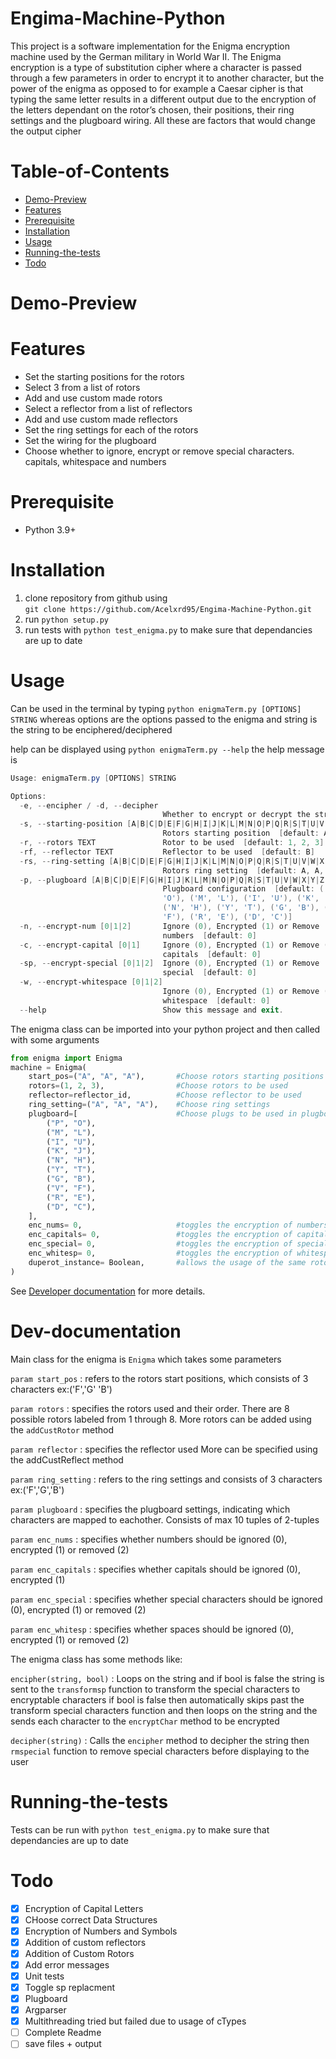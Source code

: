 <!-- @format -->

# Engima-Machine-Python

This project is a software implementation for the Enigma encryption machine used by the German military in World War II. The Enigma encryption is a type of substitution cipher where a character is passed through a few parameters in order to encrypt it to another character, but the power of the enigma as opposed to for example a Caesar cipher is that typing the same letter results in a different output due to the encryption of the letters dependant on the rotor’s chosen, their positions, their ring settings and the plugboard wiring. All these are factors that would change the output cipher

# Table-of-Contents

-   [Demo-Preview](#Demo-Preview)
-   [Features](#Features)
-   [Prerequisite](#Prerequisite)
-   [Installation](#Installation)
-   [Usage](#Usage)
-   [Running-the-tests](#Running-the-tests)
-   [Todo](#Todo)

# Demo-Preview

# Features

-   Set the starting positions for the rotors
-   Select 3 from a list of rotors
-   Add and use custom made rotors
-   Select a reflector from a list of reflectors
-   Add and use custom made reflectors
-   Set the ring settings for each of the rotors
-   Set the wiring for the plugboard
-   Choose whether to ignore, encrypt or remove special characters. capitals, whitespace and numbers

# Prerequisite

-   Python 3.9+

# Installation

1. clone repository from github using \
   `git clone https://github.com/Acelxrd95/Engima-Machine-Python.git`
2. run `python setup.py`
3. run tests with `python test_enigma.py` to make sure that dependancies are up to date

# Usage

Can be used in the terminal by typing `python enigmaTerm.py [OPTIONS] STRING`
whereas options are the options passed to the enigma and string is the string to be enciphered/deciphered

help can be displayed using `python enigmaTerm.py --help`
the help message is

```powershell
Usage: enigmaTerm.py [OPTIONS] STRING

Options:
  -e, --encipher / -d, --decipher
                                  Whether to encrypt or decrypt the string
  -s, --starting-position [A|B|C|D|E|F|G|H|I|J|K|L|M|N|O|P|Q|R|S|T|U|V|W|X|Y|Z]...
                                  Rotors starting position  [default: A, A, A]
  -r, --rotors TEXT               Rotor to be used  [default: 1, 2, 3]
  -rf, --reflector TEXT           Reflector to be used  [default: B]
  -rs, --ring-setting [A|B|C|D|E|F|G|H|I|J|K|L|M|N|O|P|Q|R|S|T|U|V|W|X|Y|Z]...
                                  Rotors ring setting  [default: A, A, A]
  -p, --plugboard [A|B|C|D|E|F|G|H|I|J|K|L|M|N|O|P|Q|R|S|T|U|V|W|X|Y|Z]...
                                  Plugboard configuration  [default: ('P',
                                  'O'), ('M', 'L'), ('I', 'U'), ('K', 'J'),
                                  ('N', 'H'), ('Y', 'T'), ('G', 'B'), ('V',
                                  'F'), ('R', 'E'), ('D', 'C')]
  -n, --encrypt-num [0|1|2]       Ignore (0), Encrypted (1) or Remove (2)
                                  numbers  [default: 0]
  -c, --encrypt-capital [0|1]     Ignore (0), Encrypted (1) or Remove (2)
                                  capitals  [default: 0]
  -sp, --encrypt-special [0|1|2]  Ignore (0), Encrypted (1) or Remove (2)
                                  special  [default: 0]
  -w, --encrypt-whitespace [0|1|2]
                                  Ignore (0), Encrypted (1) or Remove (2)
                                  whitespace  [default: 0]
  --help                          Show this message and exit.
```

The enigma class can be imported into your python project and then called with some arguments

```python
from enigma import Enigma
machine = Enigma(
    start_pos=("A", "A", "A"),       #Choose rotors starting positions
    rotors=(1, 2, 3),                #Choose rotors to be used
    reflector=reflector_id,          #Choose reflector to be used
    ring_setting=("A", "A", "A"),    #Choose ring settings
    plugboard=[                      #Choose plugs to be used in plugboard
        ("P", "O"),
        ("M", "L"),
        ("I", "U"),
        ("K", "J"),
        ("N", "H"),
        ("Y", "T"),
        ("G", "B"),
        ("V", "F"),
        ("R", "E"),
        ("D", "C"),
    ],
    enc_nums= 0,                     #toggles the encryption of numbers
    enc_capitals= 0,                 #toggles the encryption of capitals
    enc_special= 0,                  #toggles the encryption of special characters
    enc_whitesp= 0,                  #toggles the encryption of whitespace
    duperot_instance= Boolean,       #allows the usage of the same rotor in different positions
)
```

See [Developer documentation](#Dev-documentation) for more details.

# Dev-documentation

Main class for the enigma is `Enigma` which takes some parameters

`param start_pos`
: refers to the rotors start positions, which consists of 3 characters ex:('F','G' 'B')

`param rotors`
: specifies the rotors used and their order. There are 8 possible rotors labeled from 1 through 8. More rotors can be added using the `addCustRotor` method

`param reflector`
: specifies the reflector used More can be specified using the addCustReflect method

`param ring_setting`
: refers to the ring settings and consists of 3 characters ex:('F','G','B')

`param plugboard`
: specifies the plugboard settings, indicating which characters are mapped to eachother. Consists of max 10 tuples of 2-tuples

`param enc_nums`
: specifies whether numbers should be ignored (0), encrypted (1) or removed (2)

`param enc_capitals`
: specifies whether capitals should be ignored (0), encrypted (1)

`param enc_special`
: specifies whether special characters should be ignored (0), encrypted (1) or removed (2)

`param enc_whitesp`
: specifies whether spaces should be ignored (0), encrypted (1) or removed (2)

The enigma class has some methods like:

`encipher(string, bool)`
: Loops on the string and if bool is false the string is sent to the `transformsp` function to transform the special characters to encryptable characters if bool is false then automatically skips past the transform special characters function and then loops on the string and the sends each character to the `encryptChar` method to be encrypted

`decipher(string)`
: Calls the `encipher` method to decipher the string then `rmspecial` function to remove special characters before displaying to the user

# Running-the-tests

Tests can be run with `python test_enigma.py` to make sure that dependancies are up to date

# Todo

-   [x] Encryption of Capital Letters
-   [x] CHoose correct Data Structures
-   [x] Encryption of Numbers and Symbols
-   [x] Addition of custom reflectors
-   [x] Addition of Custom Rotors
-   [x] Add error messages
-   [x] Unit tests
-   [x] Toggle sp replacment
-   [x] Plugboard
-   [x] Argparser
-   [x] Multithreading tried but failed due to usage of cTypes
-   [ ] Complete Readme
-   [ ] save files + output
